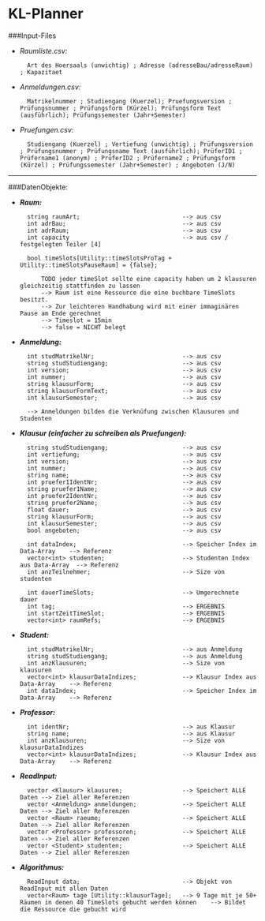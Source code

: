 # KL-Planner

###Input-Files

- _Raumliste.csv:_

        Art des Hoersaals (unwichtig) ; Adresse (adresseBau/adresseRaum) ; Kapazitaet
        
- _Anmeldungen.csv:_

        Matrikelnummer ; Studiengang (Kuerzel); Pruefungsversion ; Prüfungsnummer ; Prüfungsform (Kürzel); Prüfungsform Text (ausführlich); Prüfungssemester (Jahr+Semester)

- _Pruefungen.csv:_

        Studiengang (Kuerzel) ; Vertiefung (unwichtig) ; Prüfungsversion ; Prüfungsnummer ; Prüfungsname Text (ausführlich); PrüferID1 ; Prüfername1 (anonym) ; PrüferID2 ; Prüfername2 ; Prüfungsform (Kürzel) ; Prüfungssemester (Jahr+Semester) ; Angeboten (J/N)


---
###DatenObjekte:

- ___Raum:___

        string raumArt;                             --> aus csv  
        int adrBau;                                 --> aus csv  
        int adrRaum;                                --> aus csv  
        int capacity                                --> aus csv / festgelegten Teiler [4]

        bool timeSlots[Utility::timeSlotsProTag + Utility::timeSlotsPauseRaum] = {false};

            TODO jeder timeSlot sollte eine capacity haben um 2 klausuren gleichzeitig stattfinden zu lassen
            --> Raum ist eine Ressource die eine buchbare TimeSlots besitzt.
            --> Zur leichteren Handhabung wird mit einer immaginären Pause am Ende gerechnet
            --> Timeslot = 15min
            --> false = NICHT belegt

- ___Anmeldung:___

        int studMatrikelNr;                         --> aus csv
        string studStudiengang;                     --> aus csv
        int version;                                --> aus csv
        int nummer;                                 --> aus csv
        string klausurForm;                         --> aus csv
        string klausurFormText;                     --> aus csv
        int klausurSemester;                        --> aus csv

        --> Anmeldungen bilden die Verknüfung zwischen Klausuren und Studenten

- ___Klausur (einfacher zu schreiben als Pruefungen):___

        string studStudiengang;                     --> aus csv
        int vertiefung;                             --> aus csv
        int version;                                --> aus csv
        int nummer;                                 --> aus csv
        string name;                                --> aus csv
        int pruefer1IdentNr;                        --> aus csv
        string pruefer1Name;                        --> aus csv
        int pruefer2IdentNr;                        --> aus csv
        string pruefer2Name;                        --> aus csv
        float dauer;                                --> aus csv
        string klausurForm;                         --> aus csv
        int klausurSemester;                        --> aus csv
        bool angeboten;                             --> aus csv

        int dataIndex;                              --> Speicher Index im Data-Array    --> Referenz
        vector<int> studenten;                      --> Studenten Index aus Data-Array  --> Referenz
        int anzTeilnehmer;                          --> Size von studenten

        int dauerTimeSlots;                         --> Umgerechnete dauer
        int tag;                                    --> ERGEBNIS
        int startZeitTimeSlot;                      --> ERGEBNIS
        vector<int> raumRefs;                       --> ERGEBNIS

- ___Student:___

        int studMatrikelNr;                         --> aus Anmeldung
        string studStudiengang;                     --> aus Anmeldung
        int anzKlausuren;                           --> Size von klausuren
        vector<int> klausurDataIndizes;             --> Klausur Index aus Data-Array    --> Referenz
        int dataIndex;                              --> Speicher Index im Data-Array    --> Referenz

- ___Professor:___

        int identNr;                                --> aus Klausur
        string name;                                --> aus Klausur
        int anzKlausuren;                           --> Size von klausurDataIndizes
        vector<int> klausurDataIndizes;             --> Klausur Index aus Data-Array    --> Referenz

- ___ReadInput:___

        vector <Klausur> klausuren;                 --> Speichert ALLE Daten --> Ziel aller Referenzen
        vector <Anmeldung> anmeldungen;             --> Speichert ALLE Daten --> Ziel aller Referenzen
        vector <Raum> raeume;                       --> Speichert ALLE Daten --> Ziel aller Referenzen
        vector <Professor> professoren;             --> Speichert ALLE Daten --> Ziel aller Referenzen
        vector <Student> studenten;                 --> Speichert ALLE Daten --> Ziel aller Referenzen

- ___Algorithmus:___

        ReadInput data;                             --> Objekt von ReadInput mit allen Daten
        vector<Raum> tage [Utility::klausurTage];   --> 9 Tage mit je 50+ Räumen in denen 40 TimeSlots gebucht werden können    --> Bildet die Ressource die gebucht wird